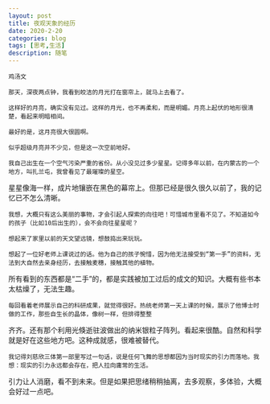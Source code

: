 ```yaml
---
layout: post
title: 夜观天象的经历
date: 2020-2-20
categories: blog
tags: [思考,生活]
description: 随笔
---
```

    鸡汤文
    
    那天，深夜两点钟，我看到皎洁的月光打在窗帘上，就马上去看了。
    
    这样好的月亮，确实没有见过。这样的月光，也不再柔和，而是明媚。月亮上起伏的地形很清楚，看起来明暗相间。
    
    最好的是，这月亮很大很圆啊。
    
    似乎超级月亮并不少见，但是这一次空前地好。
    
    我自己出生在一个空气污染严重的省份。从小没见过多少星星。记得多年以前，在内蒙古的一个地方，叫扎兰屯，我曾看见了最璀璨的星空。
星星像海一样，成片地镶嵌在黑色的幕帘上。但那已经是很久很久以前了，我的记忆已不怎么清晰。
    
    我想，大概只有这么美丽的事物，才会引起人探索的向往吧！可惜城市里看不见了。不知道如今的孩子（比如10后出生的），会不会向往星星呢？

    想起来了家里以前的天文望远镜，想鼓捣出来玩玩。
    
    想起了一位好老师上课说过的话。他为自己的孩子惋惜，因为他无法接受到“第一手”的资料，无法到大自然去亲身经历，去接触麦穗，接触其他的植物。
所有看到的东西都是“二手”的，都是实践被加工过后的成文的知识。大概有些书本太枯燥了，无法生趣。
     
    每回看着老师展示自己的科研成果，就觉得很好。热统老师第一天上课的时候，展示了他博士时做的工作，那些自生长的晶体，像树一样，但排得整整
齐齐。还有那个利用光倏逝驻波做出的纳米银粒子阵列。看起来很酷。自然和科学就是好在这些地方吧。这种成就感，很难被替代。
    
    我记得刘慈欣三体第一部里写过一句话，说是任何飞舞的思想都因为当时现实的引力而落地。我想：现实的引力永远都会存在，把人拉向庸常的生活。
引力让人消磨，看不到未来。但是如果把思绪稍稍抽离，去多观察，多体验，大概会好过一点吧。


  
    
    
    
    
 

    
   
   
   
    
  



    

   

    



   
   
   
   
   

  
   

   
   


    
    
    













